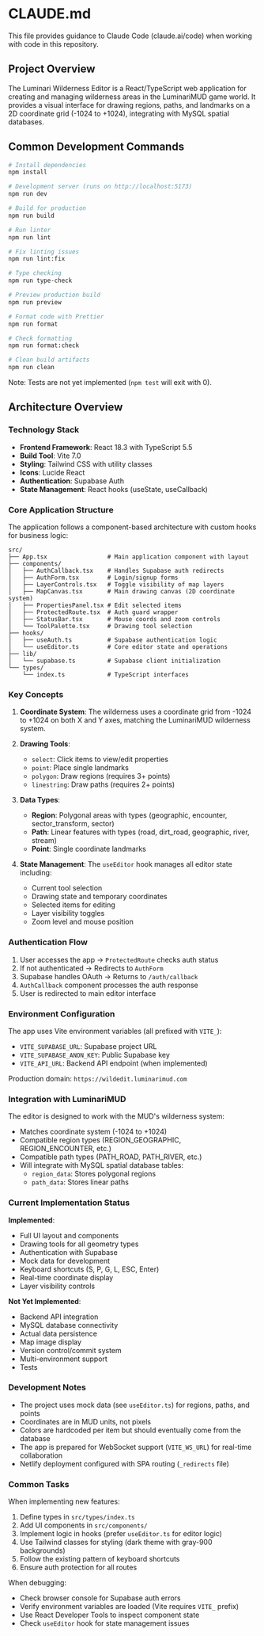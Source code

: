 # CLAUDE.md

This file provides guidance to Claude Code (claude.ai/code) when working with code in this repository.

## Project Overview

The Luminari Wilderness Editor is a React/TypeScript web application for creating and managing wilderness areas in the LuminariMUD game world. It provides a visual interface for drawing regions, paths, and landmarks on a 2D coordinate grid (-1024 to +1024), integrating with MySQL spatial databases.

## Common Development Commands

```bash
# Install dependencies
npm install

# Development server (runs on http://localhost:5173)
npm run dev

# Build for production
npm run build

# Run linter
npm run lint

# Fix linting issues
npm run lint:fix

# Type checking
npm run type-check

# Preview production build
npm run preview

# Format code with Prettier
npm run format

# Check formatting
npm run format:check

# Clean build artifacts
npm run clean
```

Note: Tests are not yet implemented (`npm test` will exit with 0).

## Architecture Overview

### Technology Stack
- **Frontend Framework**: React 18.3 with TypeScript 5.5
- **Build Tool**: Vite 7.0
- **Styling**: Tailwind CSS with utility classes
- **Icons**: Lucide React
- **Authentication**: Supabase Auth
- **State Management**: React hooks (useState, useCallback)

### Core Application Structure

The application follows a component-based architecture with custom hooks for business logic:

```
src/
├── App.tsx                 # Main application component with layout
├── components/            
│   ├── AuthCallback.tsx    # Handles Supabase auth redirects
│   ├── AuthForm.tsx        # Login/signup forms
│   ├── LayerControls.tsx   # Toggle visibility of map layers
│   ├── MapCanvas.tsx       # Main drawing canvas (2D coordinate system)
│   ├── PropertiesPanel.tsx # Edit selected items
│   ├── ProtectedRoute.tsx  # Auth guard wrapper
│   ├── StatusBar.tsx       # Mouse coords and zoom controls
│   └── ToolPalette.tsx     # Drawing tool selection
├── hooks/
│   ├── useAuth.ts          # Supabase authentication logic
│   └── useEditor.ts        # Core editor state and operations
├── lib/
│   └── supabase.ts         # Supabase client initialization
└── types/
    └── index.ts            # TypeScript interfaces
```

### Key Concepts

1. **Coordinate System**: The wilderness uses a coordinate grid from -1024 to +1024 on both X and Y axes, matching the LuminariMUD wilderness system.

2. **Drawing Tools**:
   - `select`: Click items to view/edit properties
   - `point`: Place single landmarks
   - `polygon`: Draw regions (requires 3+ points)
   - `linestring`: Draw paths (requires 2+ points)

3. **Data Types**:
   - **Region**: Polygonal areas with types (geographic, encounter, sector_transform, sector)
   - **Path**: Linear features with types (road, dirt_road, geographic, river, stream)
   - **Point**: Single coordinate landmarks

4. **State Management**: The `useEditor` hook manages all editor state including:
   - Current tool selection
   - Drawing state and temporary coordinates
   - Selected items for editing
   - Layer visibility toggles
   - Zoom level and mouse position

### Authentication Flow

1. User accesses the app → `ProtectedRoute` checks auth status
2. If not authenticated → Redirects to `AuthForm`
3. Supabase handles OAuth → Returns to `/auth/callback`
4. `AuthCallback` component processes the auth response
5. User is redirected to main editor interface

### Environment Configuration

The app uses Vite environment variables (all prefixed with `VITE_`):
- `VITE_SUPABASE_URL`: Supabase project URL
- `VITE_SUPABASE_ANON_KEY`: Public Supabase key
- `VITE_API_URL`: Backend API endpoint (when implemented)

Production domain: `https://wildedit.luminarimud.com`

### Integration with LuminariMUD

The editor is designed to work with the MUD's wilderness system:
- Matches coordinate system (-1024 to +1024)
- Compatible region types (REGION_GEOGRAPHIC, REGION_ENCOUNTER, etc.)
- Compatible path types (PATH_ROAD, PATH_RIVER, etc.)
- Will integrate with MySQL spatial database tables:
  - `region_data`: Stores polygonal regions
  - `path_data`: Stores linear paths

### Current Implementation Status

**Implemented**:
- Full UI layout and components
- Drawing tools for all geometry types
- Authentication with Supabase
- Mock data for development
- Keyboard shortcuts (S, P, G, L, ESC, Enter)
- Real-time coordinate display
- Layer visibility controls

**Not Yet Implemented**:
- Backend API integration
- MySQL database connectivity
- Actual data persistence
- Map image display
- Version control/commit system
- Multi-environment support
- Tests

### Development Notes

- The project uses mock data (see `useEditor.ts`) for regions, paths, and points
- Coordinates are in MUD units, not pixels
- Colors are hardcoded per item but should eventually come from the database
- The app is prepared for WebSocket support (`VITE_WS_URL`) for real-time collaboration
- Netlify deployment configured with SPA routing (`_redirects` file)

### Common Tasks

When implementing new features:
1. Define types in `src/types/index.ts`
2. Add UI components in `src/components/`
3. Implement logic in hooks (prefer `useEditor.ts` for editor logic)
4. Use Tailwind classes for styling (dark theme with gray-900 backgrounds)
5. Follow the existing pattern of keyboard shortcuts
6. Ensure auth protection for all routes

When debugging:
- Check browser console for Supabase auth errors
- Verify environment variables are loaded (Vite requires `VITE_` prefix)
- Use React Developer Tools to inspect component state
- Check `useEditor` hook for state management issues